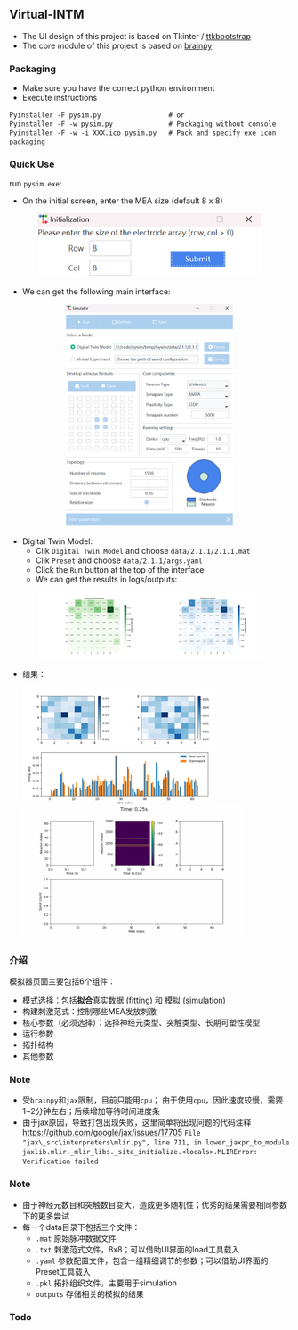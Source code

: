 ## Virtual-INTM
* The UI design of this project is based on Tkinter / [ttkbootstrap][1]
* The core module of this project is based on [brainpy][2]



### Packaging
* Make sure you have the correct python environment
* Execute instructions
```shell
Pyinstaller -F pysim.py   				# or
Pyinstaller -F -w pysim.py 				# Packaging without console
Pyinstaller -F -w -i XXX.ico pysim.py 	# Pack and specify exe icon packaging
```

### Quick Use

run `pysim.exe`:

* On the initial screen, enter the MEA size (default 8 x 8)

<div align="center">
	<img src="./img/input.png" alt="image-input" width="400">
</div>

* We can get the following main interface:
<div align="center">
	<img src="./img/main.png" alt="image-main" width="300">
</div>

* Digital Twin Model:
    * Clik `Digital Twin Model` and choose `data/2.1.1/2.1.1.mat`
    * Clik `Preset` and choose `data/2.1.1/args.yaml`
    * Click the `Ru`n button at the top of the interface
    * We can get the results in logs/outputs:
<div align="center">
	<img src="./img/real_heatmap.png" alt="image-real_heatmap" width="200">
    <img src="./img/frame_heatmap.png" alt="image-frame_heatmap" width="200">
</div> 


* 结果：

  <img src="./img/fitting.png" alt="image-20240411223200113" style="zoom:50%;" /><img src="./img/res.gif" alt="res" style="zoom:40%;" />

  



### 介绍

模拟器页面主要包括6个组件：

* 模式选择：包括**拟合**真实数据 (fitting)  和  模拟 (simulation)
* 构建刺激范式：控制哪些MEA发放刺激
* 核心参数（必须选择）：选择神经元类型、突触类型、长期可塑性模型
* 运行参数
* 拓扑结构
* 其他参数

### Note 

* 受`brainpy`和`jax`限制，目前只能用`cpu`；
  由于使用`cpu`，因此速度较慢，需要1~2分钟左右；后续增加等待时间进度条
* 由于jax原因，导致打包出现失败，这里简单将出现问题的代码注释
  https://github.com/google/jax/issues/17705
   `File "jax\_src\interpreters\mlir.py", line 711, in lower_jaxpr_to_module
  jaxlib.mlir._mlir_libs._site_initialize.<locals>.MLIRError: Verification failed`

### Note
* 由于神经元数目和突触数目变大，造成更多随机性；优秀的结果需要相同参数下的更多尝试
* 每一个data目录下包括三个文件：
  * `.mat` 原始脉冲数据文件
  * `.txt` 刺激范式文件，8x8；可以借助UI界面的load工具载入
  * `.yaml` 参数配置文件，包含一组精细调节的参数；可以借助UI界面的Preset工具载入
  * `.pkl` 拓扑组织文件，主要用于simulation
  * `outputs` 存储相关的模拟的结果


### Todo

[1]: https://ttkbootstrap.readthedocs.io/en/latest/zh/ " ttkbootstrap"
[2]: https://github.com/brainpy/BrainPy "BrainPy(Github)"
